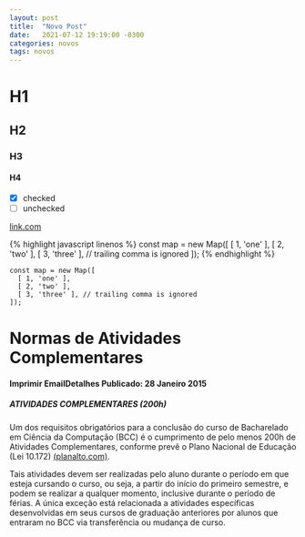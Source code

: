 ```yaml
---
layout: post
title:  "Novo Post"
date:   2021-07-12 19:19:00 -0300
categories: novos
tags: novos
---
```

# H1
## H2
### H3
#### H4

- [x] checked
- [ ] unchecked

[link.com](google.com)

{% highlight javascript linenos %}
const map = new Map([
  [ 1, 'one' ],
  [ 2, 'two' ],
  [ 3, 'three' ], // trailing comma is ignored
]);
{% endhighlight %}

```
const map = new Map([
  [ 1, 'one' ],
  [ 2, 'two' ],
  [ 3, 'three' ], // trailing comma is ignored
]);
```

# Normas de Atividades Complementares
#### Imprimir  EmailDetalhes Publicado: 28 Janeiro 2015
##### ATIVIDADES COMPLEMENTARES (200h)

Um dos requisitos obrigatórios para a conclusão do curso de Bacharelado em Ciência da Computação (BCC) é o cumprimento de pelo menos 200h de Atividades Complementares, conforme prevê o Plano Nacional de Educação (Lei 10.172) [(planalto.com)](http://www.planalto.gov.br/ccivil_03/leis/leis_2001/l10172.htm).


Tais atividades devem ser realizadas pelo aluno durante o período em que esteja cursando o curso, ou seja, a partir do início do primeiro semestre, e podem se realizar a qualquer momento, inclusive durante o período de férias. A única exceção está relacionada a atividades específicas desenvolvidas em seus cursos de graduação anteriores por alunos que entraram no BCC via transferência ou mudança de curso.
